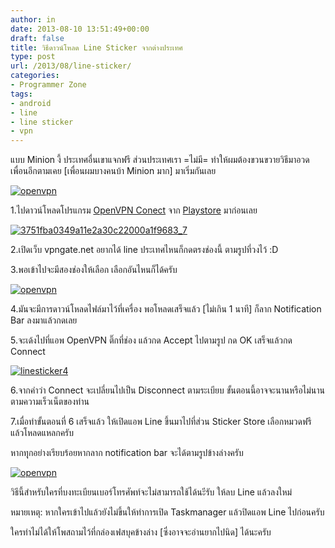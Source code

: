 ```yaml
---
author: in
date: 2013-08-10 13:51:49+00:00
draft: false
title: วิธีดาวน์โหลด Line Sticker จากต่างประเทศ
type: post
url: /2013/08/line-sticker/
categories:
- Programmer Zone
tags:
- android
- line
- line sticker
- vpn
---
```


แบบ Minion งี้ ประเทศอื่นเขาแจกฟรี ส่วนประเทศเรา =ไม่มี= ทำให้ผมต้องขวนขวายวิธีมาอวดเพื่อนอีกตามเคย [เพื่อนผมบางคนบ้า Minion มาก] มาเริ่มกันเลย

[![openvpn](https://www.cyruszh.com/wp-content/uploads/2013/08/openvpn.jpg)
](https://www.cyruszh.com/wp-content/uploads/2013/08/openvpn.jpg)


<!-- more -->


1.ไปดาวน์โหลดโปรแกรม [OpenVPN Conect](https://play.google.com/store/apps/details?id=net.openvpn.openvpn&hl=th) จาก [Playstore](https://play.google.com/store/apps/details?id=net.openvpn.openvpn&hl=th) มาก่อนเลย

[![3751fba0349a11e2a30c22000a1f9683_7](https://www.cyruszh.com/wp-content/uploads/2013/08/3751fba0349a11e2a30c22000a1f9683_7.jpg)
](https://www.cyruszh.com/wp-content/uploads/2013/08/3751fba0349a11e2a30c22000a1f9683_7.jpg)

2.เปิดเว็บ vpngate.net อยากได้ line ประเทศไหนก็กดตรงช่องนี้ ตามรูปที่วงไว้ :D

3.พอเข้าไปจะมีสองช่องให้เลือก เลือกอันไหนก็ได้ครับ

[![openvpn](https://www.cyruszh.com/wp-content/uploads/2013/08/openvpn1.jpg)
](https://www.cyruszh.com/wp-content/uploads/2013/08/openvpn1.jpg)

4.มันจะมีการดาวน์โหลดไฟล์มาไว้ที่เครื่อง พอโหลดเสร็จแล้ว [ไม่เกิน 1 นาที] ก็ลาก Notification Bar ลงมาแล้วกดเลย

5.จะเด้งไปที่แอพ OpenVPN ติ๊กที่ช่อง แล้วกด Accept ไปตามรูป กด OK เสร็จแล้วกด Connect

[![linesticker4](https://www.cyruszh.com/wp-content/uploads/2013/08/linesticker4.jpg)
](https://www.cyruszh.com/wp-content/uploads/2013/08/linesticker4.jpg)

6.จากคำว่า Connect จะเปลี่ยนไปเป็น Disconnect ตามระเบียบ ขั้นตอนนี้อาจจะนานหรือไม่นานตามความเร็วเน็ตของท่าน

7.เมื่อทำขั้นตอนที่ 6 เสร็จแล้ว ให้เปิดแอพ Line ขึ้นมาไปที่ส่วน Sticker Store เลือกหมวดฟรี แล้วโหลดแหลกครับ

หากทุุกอย่างเรียบร้อยหากลาก notification bar จะได้ตามรูปข้างล่างครับ

[![openvpn](https://www.cyruszh.com/wp-content/uploads/2013/08/mF_W5RMF0gAK6CP8H8rYnPmGEPbJPLZkOhZG0SzjI5A-1-1.jpg)
](https://www.cyruszh.com/wp-content/uploads/2013/08/mF_W5RMF0gAK6CP8H8rYnPmGEPbJPLZkOhZG0SzjI5A-1-1.jpg)

วิธีนี้สำหรับใครที่บงทะเบียนเบอร์โทรศัพท์จะไม่สามารถใช้ได้นะีรับ ให้ลบ Line แล้วลงใหม่

หมายเหตุ: หากใครเข้าไปแล้วยังไม่ขึ้นให้ทำการเปิด Taskmanager แล้วปิดแอพ Line ไปก่อนครับ 

ใครทำไม่ได้ให้โพสถามไว้ที่กล่องเฟสบุคข้างล่าง [ซึ่งอาจจะอ่านยากไปนิด] ได้นะครับ
